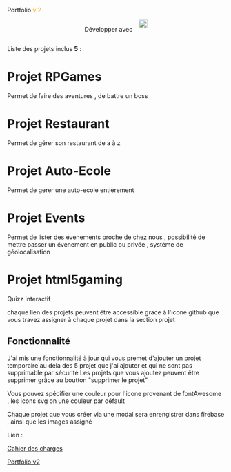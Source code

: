 Portfolio <span style="color:orange">v.2</span>

<div style="display:flex; gap:1em; justify-content: center">
    <p>Développer avec</p> 
    <span><img src="https://www.svgrepo.com/show/354259/react.svg" height=20></span>
</div>


Liste des projets inclus **5** :
# Projet RPGames
Permet de faire des aventures , de battre un boss

# Projet Restaurant
Permet de gérer son restaurant de a à z

# Projet Auto-Ecole
Permet de gerer une auto-ecole entièrement


# Projet Events
Permet de lister des évenements proche de chez nous , possibilité de mettre passer un évenement en public ou privée , système de géolocalisation

# Projet html5gaming
Quizz interactif

chaque lien des projets peuvent être accessible grace à l'icone github que vous travez assigner à chaque projet dans la section projet

## Fonctionnalité
J'ai mis une fonctionnalité à jour qui vous premet d'ajouter un projet temporaire au dela des 5 projet que j'ai ajouter et qui ne sont pas supprimable par sécurité
Les projets que vous ajoutez peuvent être supprimer grâce au boutton "supprimer le projet"

Vous pouvez spécifier une couleur pour l'icone provenant de fontAwesome ,
les icons svg on une couleur par défault

Chaque projet que vous créer via une modal sera enrengistrer dans firebase , ainsi que les images assigné


Lien :

[Cahier des charges](https://github.com/DzStylDev/cahier_des_charges.git)

[Portfolio v2](https://github.com/DzStylDev/portfoliov2)

